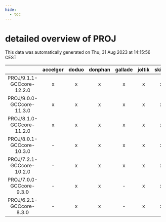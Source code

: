 ```yaml
---
hide:
  - toc
---
```


detailed overview of PROJ
=========================


This data was automatically generated on Thu, 31 Aug 2023 at 14:15:56 CEST  

| |accelgor|doduo|donphan|gallade|joltik|skitty|swalot|victini|
| :---: | :---: | :---: | :---: | :---: | :---: | :---: | :---: | :---: |
|PROJ/9.1.1-GCCcore-12.2.0|x|x|x|x|x|x|x|x|
|PROJ/9.0.0-GCCcore-11.3.0|x|x|x|x|x|x|x|x|
|PROJ/8.1.0-GCCcore-11.2.0|x|x|x|x|x|x|x|x|
|PROJ/8.0.1-GCCcore-10.3.0|-|x|x|x|x|x|x|x|
|PROJ/7.2.1-GCCcore-10.2.0|-|x|x|x|x|x|x|x|
|PROJ/7.0.0-GCCcore-9.3.0|-|x|x|-|x|x|x|x|
|PROJ/6.2.1-GCCcore-8.3.0|-|x|x|-|x|x|-|x|
